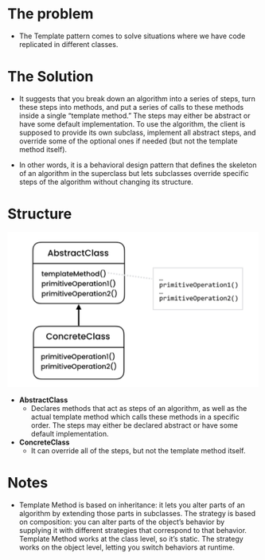 # The problem

- The Template pattern comes to solve situations where we have code replicated in different classes.

# The Solution

- It suggests that you break down an algorithm into a series of steps, turn these steps into methods, and put a series of calls to these methods inside a single “template method.” The steps may either be abstract or have some default implementation. To use the algorithm, the client is supposed to provide its own subclass, implement all abstract steps, and override some of the optional ones if needed (but not the template method itself).

- In other words, it is a behavioral design pattern that defines the skeleton of an algorithm in the superclass but lets subclasses override specific steps of the algorithm without changing its structure.

# Structure

![](diagram.png)

- **AbstractClass**
    - Declares methods that act as steps of an algorithm, as well as the actual template method which calls these methods in a specific order. The steps may either be declared abstract or have some default implementation.
- **ConcreteClass**
    - It can override all of the steps, but not the template method itself.

# Notes

- Template Method is based on inheritance: it lets you alter parts of an algorithm by extending those parts in subclasses. The strategy is based on composition: you can alter parts of the object’s behavior by supplying it with different strategies that correspond to that behavior. Template Method works at the class level, so it’s static. The strategy works on the object level, letting you switch behaviors at runtime.